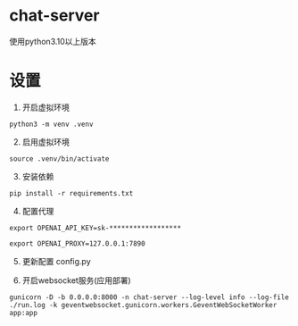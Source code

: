# chat-server

使用python3.10以上版本

# 设置

1. 开启虚拟环境

```shell
python3 -m venv .venv
```

2. 启用虚拟环境

```shell
source .venv/bin/activate
```

3. 安装依赖

```shell
pip install -r requirements.txt
```

4. 配置代理

```shell
export OPENAI_API_KEY=sk-******************

export OPENAI_PROXY=127.0.0.1:7890
```

5. 更新配置 config.py


6. 开启websocket服务(应用部署)

```shell
gunicorn -D -b 0.0.0.0:8000 -n chat-server --log-level info --log-file ./run.log -k geventwebsocket.gunicorn.workers.GeventWebSocketWorker  app:app
```
